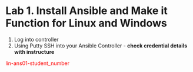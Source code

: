 # Lab 1. Install Ansible and Make it Function for Linux and Windows

1.	Log into controller
2.	Using Putty SSH into your Ansible Controller - __check credential details with instructure__

<span style="color:red">lin-ans01-student_number</span>
